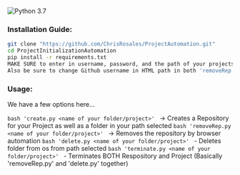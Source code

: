 ![Python 3.7](https://img.shields.io/badge/Python-3.7-blue.svg)


### Installation Guide:

```bash
git clone "https://github.com/ChrisRosales/ProjectAutomation.git"
cd ProjectInitializationAutomation
pip install -r requirements.txt
MAKE SURE to enter in username, password, and the path of your projects folder in the module named 'config.py'
Also be sure to change Github username in HTML path in both 'removeRep.py' and 'terminate.py' to your own.
```

### Usage:

We have a few options here...

```bash 'create.py <name of your folder/project>' ``` -> Creates a Repository for your Project as well as a folder in your path selected
```bash 'removeRep.py <name of your folder/project>' ``` -> Removes the repository by browser automation
```bash 'delete.py <name of your folder/project>' ``` - Deletes folder from os from path selected
```bash 'terminate.py <name of your folder/project>' ``` - Terminates BOTH Respository and Project (Basically 'removeRep.py' and 'delete.py' together)
```
